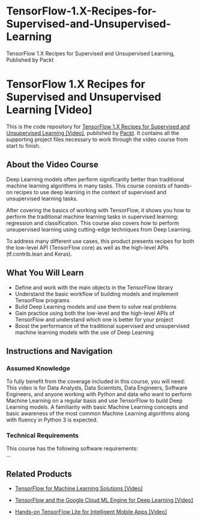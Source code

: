 # TensorFlow-1.X-Recipes-for-Supervised-and-Unsupervised-Learning
TensorFlow 1.X Recipes for Supervised and Unsupervised Learning, Published by Packt
# TensorFlow 1.X Recipes for Supervised and Unsupervised Learning [Video]
This is the code repository for [TensorFlow 1.X Recipes for Supervised and Unsupervised Learning [Video]](https://www.packtpub.com/big-data-and-business-intelligence/tensorflow-1x-recipes-supervised-and-unsupervised-learning-video?utm_source=github&utm_medium=repository&utm_campaign=9781788398756), published by [Packt](https://www.packtpub.com/?utm_source=github). It contains all the supporting project files necessary to work through the video course from start to finish.
## About the Video Course
Deep Learning models often perform significantly better than traditional machine learning algorithms in many tasks. This course consists of hands-on recipes to use deep learning in the context of supervised and unsupervised learning tasks. 

After covering the basics of working with TensorFlow, it shows you how to perform the traditional machine learning tasks in supervised learning: regression and classification. This course also covers how to perform unsupervised learning using cutting-edge techniques from Deep Learning. 

To address many different use cases, this product presents recipes for both the low-level API (TensorFlow core) as well as the high-level APIs (tf.contrib.lean and Keras).

<H2>What You Will Learn</H2>
<DIV class=book-info-will-learn-text>
<UL>
<LI>Define and work with the main objects in the TensorFlow library
<LI>Understand the basic workflow of building models and implement TensorFlow programs 
<LI>Build Deep Learning models and use them to solve real problems 
<LI>Gain practice using both the low-level and the high-level APIs of TensorFlow and understand which one is better for your project  
<LI>Boost the performance of the traditional supervised and unsupervised machine learning models with the use of Deep Learning </LI></UL></DIV>

## Instructions and Navigation
### Assumed Knowledge
To fully benefit from the coverage included in this course, you will need:<br/>
This video is for Data Analysts, Data Scientists, Data Engineers, Software Engineers, and anyone working with Python and data who want to perform Machine Learning on a regular basis and use TensorFlow to build Deep Learning models. A familiarity with basic Machine Learning concepts and basic awareness of the most common Machine Learning algorithms along with fluency in Python 3 is expected.
### Technical Requirements
This course has the following software requirements:<br/>
...

## Related Products
* [TensorFlow for Machine Learning Solutions [Video]](https://www.packtpub.com/big-data-and-business-intelligence/tensorflow-machine-learning-solutions-video?utm_source=github&utm_medium=repository&utm_campaign=9781789136272)

* [TensorFlow and the Google Cloud ML Engine for Deep Learning [Video]](https://www.packtpub.com/virtualization-and-cloud/tensorflow-and-google-cloud-ml-engine-deep-learning-video?utm_source=github&utm_medium=repository&utm_campaign=9781789135688)

* [Hands-on TensorFlow Lite for Intelligent Mobile Apps [Video]](https://www.packtpub.com/application-development/hands-tensorflow-lite-intelligent-mobile-apps-video?utm_source=github&utm_medium=repository&utm_campaign=9781788990677)

